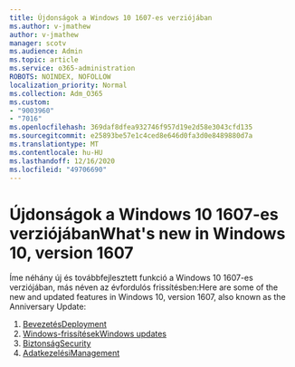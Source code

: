 ```yaml
---
title: Újdonságok a Windows 10 1607-es verziójában
ms.author: v-jmathew
author: v-jmathew
manager: scotv
ms.audience: Admin
ms.topic: article
ms.service: o365-administration
ROBOTS: NOINDEX, NOFOLLOW
localization_priority: Normal
ms.collection: Adm_O365
ms.custom:
- "9003960"
- "7016"
ms.openlocfilehash: 369daf8dfea932746f957d19e2d58e3043cfd135
ms.sourcegitcommit: e25893be57e1c4ced8e646d0fa3d0e8489880d7a
ms.translationtype: MT
ms.contentlocale: hu-HU
ms.lasthandoff: 12/16/2020
ms.locfileid: "49706690"
---
```

# <a name="whats-new-in-windows-10-version-1607"></a><span data-ttu-id="f5ac0-102">Újdonságok a Windows 10 1607-es verziójában</span><span class="sxs-lookup"><span data-stu-id="f5ac0-102">What's new in Windows 10, version 1607</span></span>

<span data-ttu-id="f5ac0-103">Íme néhány új és továbbfejlesztett funkció a Windows 10 1607-es verziójában, más néven az évfordulós frissítésben:</span><span class="sxs-lookup"><span data-stu-id="f5ac0-103">Here are some of the new and updated features in Windows 10, version 1607, also known as the Anniversary Update:</span></span>

1. [<span data-ttu-id="f5ac0-104">Bevezetés</span><span class="sxs-lookup"><span data-stu-id="f5ac0-104">Deployment</span></span>](https://go.microsoft.com/fwlink/?linkid=2114462)
2. [<span data-ttu-id="f5ac0-105">Windows-frissítések</span><span class="sxs-lookup"><span data-stu-id="f5ac0-105">Windows updates</span></span>](https://go.microsoft.com/fwlink/?linkid=2114463)
3. [<span data-ttu-id="f5ac0-106">Biztonság</span><span class="sxs-lookup"><span data-stu-id="f5ac0-106">Security</span></span>](https://go.microsoft.com/fwlink/?linkid=2114270)
4. [<span data-ttu-id="f5ac0-107">Adatkezelési</span><span class="sxs-lookup"><span data-stu-id="f5ac0-107">Management</span></span>](https://go.microsoft.com/fwlink/?linkid=2114271)
